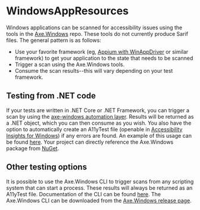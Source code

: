 # WindowsAppResources

Windows applications can be scanned for accessibility issues using the tools in the [Axe.Windows](https://github.com/microsoft/axe-windows) repo. These tools do not currently produce Sarif files. The general pattern is as follows:

- Use your favorite framework (eg, [Appium with WinAppDriver](https://github.com/appium/appium/blob/master/docs/en/drivers/windows.md) or similar framework) to get your application to the state that needs to be scanned
- Trigger a scan using the Axe.Windows tools.
- Consume the scan results--this will vary depending on your test framework.

## Testing from .NET code

If your tests are written in .NET Core or .NET Framework, you can trigger a scan by using the [axe-windows automation layer](https://github.com/microsoft/axe-windows/blob/main/docs/AutomationReference.md). Results will be returned as a .NET object, which you can then consume as you wish. You also have the option to automatically create an A11yTest file (openable in [Accessibility Insights for Windows](https://accessibilityinsights.io/docs/en/windows/overview)) if any errors are found. An example of this usage can be found [here](https://github.com/microsoft/accessibility-insights-windows/tree/master/src/UITests). Your project can directly reference the Axe.Windows package from [NuGet](https://www.nuget.org/packages/Axe.Windows/).

## Other testing options

It is possible to use the Axe.Windows CLI to trigger scans from any scripting system that can start a process. These results will always be returned as an A11yTest file. Documentation of the CLI can be found [here](https://github.com/microsoft/axe-windows/tree/main/src/CLI). The Axe.Windows CLI can be downloaded from the [Axe.Windows release page](https://github.com/microsoft/axe-windows/releases/latest).
